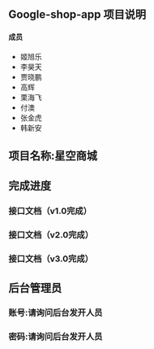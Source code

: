 ## Google-shop-app 项目说明

#### 成员
- 姬旭乐
- 李昊天
- 贾晓鹏
- 高辉
- 栗海飞
- 付澳
- 张金虎
- 韩新安

## 项目名称:星空商城

## 完成进度
### 接口文档（v1.0完成） 
### 接口文档（v2.0完成） 
### 接口文档（v3.0完成） 


## 后台管理员

### 账号:请询问后台发开人员
### 密码:请询问后台发开人员

